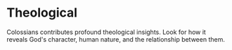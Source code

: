 # Theological

Colossians contributes profound theological insights. Look for how it reveals God's character, human nature, and the relationship between them.

